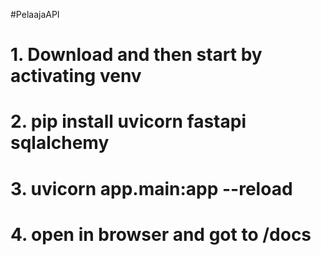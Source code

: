 #PelaajaAPI
# 1. Download and then start by activating venv
# 2. pip install uvicorn fastapi sqlalchemy
# 3. uvicorn app.main:app --reload
# 4. open in browser and got to /docs
